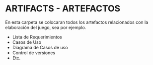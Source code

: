 # ARTIFACTS - ARTEFACTOS

En esta carpeta se colocaran todos los artefactos relacionados con la elaboración del juego, sea por ejemplo.
- Lista de Requerimientos
- Casos de Uso
- Diagrama de Casos de uso
- Control de versiones
- Etc.
